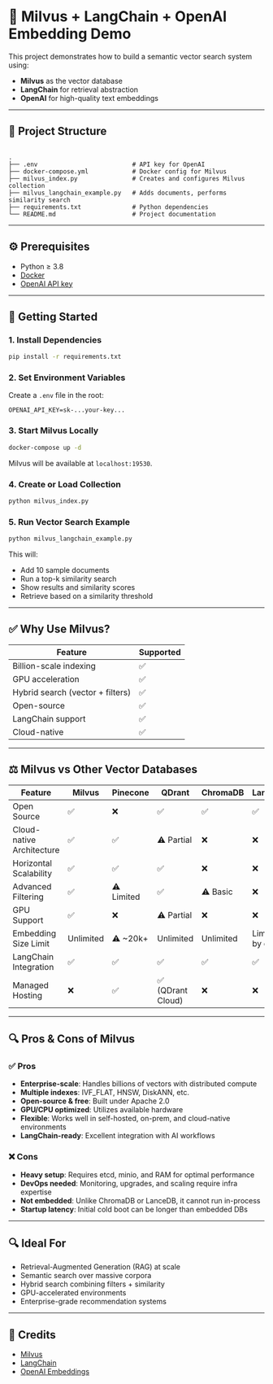 # 🧠 Milvus + LangChain + OpenAI Embedding Demo

This project demonstrates how to build a semantic vector search system using:

- **Milvus** as the vector database
- **LangChain** for retrieval abstraction
- **OpenAI** for high-quality text embeddings

---

## 📁 Project Structure

```

.
├── .env                          # API key for OpenAI
├── docker-compose.yml            # Docker config for Milvus
├── milvus_index.py               # Creates and configures Milvus collection
├── milvus_langchain_example.py   # Adds documents, performs similarity search
├── requirements.txt              # Python dependencies
└── README.md                     # Project documentation

````

---

## ⚙️ Prerequisites

- Python ≥ 3.8
- [Docker](https://www.docker.com/)
- [OpenAI API key](https://platform.openai.com/account/api-keys)

---

## 🚀 Getting Started

### 1. Install Dependencies

```bash
pip install -r requirements.txt
````

### 2. Set Environment Variables

Create a `.env` file in the root:

```env
OPENAI_API_KEY=sk-...your-key...
```

### 3. Start Milvus Locally

```bash
docker-compose up -d
```

Milvus will be available at `localhost:19530`.

### 4. Create or Load Collection

```bash
python milvus_index.py
```

### 5. Run Vector Search Example

```bash
python milvus_langchain_example.py
```

This will:

* Add 10 sample documents
* Run a top-k similarity search
* Show results and similarity scores
* Retrieve based on a similarity threshold

---

## ✅ Why Use Milvus?

| Feature                          | Supported |
| -------------------------------- | --------- |
| Billion-scale indexing           | ✅        |
| GPU acceleration                 | ✅        |
| Hybrid search (vector + filters) | ✅        |
| Open-source                      | ✅        |
| LangChain support                | ✅        |
| Cloud-native                     | ✅        |

---

## ⚖️ Milvus vs Other Vector Databases

| Feature                   | **Milvus** | **Pinecone** | **QDrant**       | **ChromaDB** | **LanceDB**     |
| ------------------------- | ---------- | ------------ | ---------------- | ------------ | --------------- |
| Open Source               | ✅          | ❌            | ✅                | ✅            | ✅               |
| Cloud-native Architecture | ✅          | ✅            | ⚠️ Partial       | ❌            | ❌               |
| Horizontal Scalability    | ✅          | ✅            | ✅                | ❌            | ❌               |
| Advanced Filtering        | ✅          | ⚠️ Limited   | ✅                | ⚠️ Basic     | ❌               |
| GPU Support               | ✅          | ❌            | ⚠️ Partial       | ❌            | ❌               |
| Embedding Size Limit      | Unlimited  | ⚠️ \~20k+    | Unlimited        | Unlimited    | Limited by disk |
| LangChain Integration     | ✅          | ✅            | ✅                | ✅            | ✅               |
| Managed Hosting           | ❌          | ✅            | ✅ (QDrant Cloud) | ❌            | ❌               |

---

## 🔍 Pros & Cons of Milvus

### ✅ Pros

* **Enterprise-scale**: Handles billions of vectors with distributed compute
* **Multiple indexes**: IVF\_FLAT, HNSW, DiskANN, etc.
* **Open-source & free**: Built under Apache 2.0
* **GPU/CPU optimized**: Utilizes available hardware
* **Flexible**: Works well in self-hosted, on-prem, and cloud-native environments
* **LangChain-ready**: Excellent integration with AI workflows

### ❌ Cons

* **Heavy setup**: Requires etcd, minio, and RAM for optimal performance
* **DevOps needed**: Monitoring, upgrades, and scaling require infra expertise
* **Not embedded**: Unlike ChromaDB or LanceDB, it cannot run in-process
* **Startup latency**: Initial cold boot can be longer than embedded DBs

---

## 🔍 Ideal For

* Retrieval-Augmented Generation (RAG) at scale
* Semantic search over massive corpora
* Hybrid search combining filters + similarity
* GPU-accelerated environments
* Enterprise-grade recommendation systems

---

## 🙌 Credits

* [Milvus](https://milvus.io)
* [LangChain](https://langchain.com)
* [OpenAI Embeddings](https://platform.openai.com/docs/guides/embeddings)
